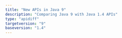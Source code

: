 ```yaml
---
title: "New APIs in Java 9"
description: "Comparing Java 9 with Java 1.4 APIs"
type: "apidiff"
targetversion: "9"
baseversion: "1.4"
---
```

